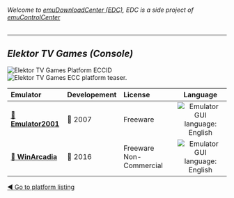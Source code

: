 ###### Welcome to [emuDownloadCenter (EDC)](https://github.com/PhoenixInteractiveNL/emuDownloadCenter/wiki/), EDC is a side project of [emuControlCenter](https://github.com/PhoenixInteractiveNL/emuControlCenter/wiki/)
***
## _Elektor TV Games (Console)_
![](https://raw.githubusercontent.com/wiki/PhoenixInteractiveNL/emuDownloadCenter/images_platform/ecc_tvgames_cell.png "Elektor TV Games Platform ECCID")
![](https://raw.githubusercontent.com/wiki/PhoenixInteractiveNL/emuDownloadCenter/images_platform/ecc_tvgames_teaser.png "Elektor TV Games ECC platform teaser.")

| Emulator | Developement | License | Language |
|:---------|:-------------|:--------|:--------:|
| [:file_folder: **Emulator2001**](https://github.com/PhoenixInteractiveNL/emuDownloadCenter/wiki/Emulator-emu2001#menu) | :red_circle: 2007 | Freeware | ![](https://raw.githubusercontent.com/wiki/PhoenixInteractiveNL/emuDownloadCenter/images_flags/icon_flag_EN_24.png "Emulator GUI language: English") |
| [:file_folder: **WinArcadia**](https://github.com/PhoenixInteractiveNL/emuDownloadCenter/wiki/Emulator-winarcadia#menu) | :large_blue_circle: 2016 | Freeware Non-Commercial | ![](https://raw.githubusercontent.com/wiki/PhoenixInteractiveNL/emuDownloadCenter/images_flags/icon_flag_EN_24.png "Emulator GUI language: English") |

[:arrow_backward: Go to platform listing](https://github.com/PhoenixInteractiveNL/emuDownloadCenter/wiki/EDC-Platform-List)
